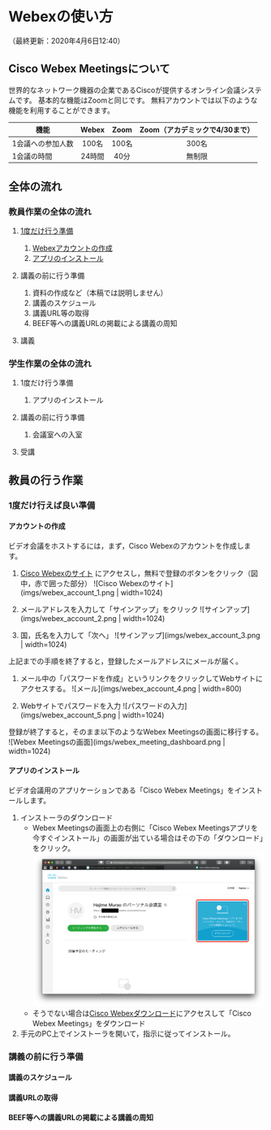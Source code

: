 # Webexの使い方

（最終更新：2020年4月6日12:40）

## Cisco Webex Meetingsについて

世界的なネットワーク機器の企業であるCiscoが提供するオンライン会議システムです。
基本的な機能はZoomと同じです。
無料アカウントでは以下のような機能を利用することができます。

| 機能              | Webex      | Zoom       | Zoom（アカデミックで4/30まで） |
| ----------------- | :--------: | :--------: | :----------------------------: |
| 1会議への参加人数 | 100名      | 100名      | 300名                          |
| 1会議の時間       | 24時間     | 40分       | 無制限                         |

## 全体の流れ

### 教員作業の全体の流れ

1. [1度だけ行う準備](#prepare_once)
    1. [Webexアカウントの作成](#make_new_account)
    1. [アプリのインストール](#app_install)

1. 講義の前に行う準備
    1. 資料の作成など（本稿では説明しません）
    1. 講義のスケジュール
    1. 講義URL等の取得
    1. BEEF等への講義URLの掲載による講義の周知

1. 講義

### 学生作業の全体の流れ

1. 1度だけ行う準備
    1. アプリのインストール

1. 講義の前に行う準備
   1. 会議室への入室

1. 受講

## 教員の行う作業

<h3 id="prepare_once">1度だけ行えば良い準備</h3>

<h4 id="make_new_account">アカウントの作成</h4>

ビデオ会議をホストするには，まず，Cisco Webexのアカウントを作成します。

1. [Cisco Webexのサイト](https://www.webex.com/ja/) にアクセスし，無料で登録のボタンをクリック（図中，赤で囲った部分）
![Cisco Webexのサイト](imgs/webex_account_1.png | width=1024)

1. メールアドレスを入力して「サインアップ」をクリック
![サインアップ](imgs/webex_account_2.png | width=1024)

1. 国，氏名を入力して「次へ」
![サインアップ](imgs/webex_account_3.png | width=1024)

上記までの手順を終了すると，登録したメールアドレスにメールが届く。

1. メール中の「パスワードを作成」というリンクをクリックしてWebサイトにアクセスする。
![メール](imgs/webex_account_4.png | width=800)

1. Webサイトでパスワードを入力
![パスワードの入力](imgs/webex_account_5.png | width=1024)

登録が終了すると，そのまま以下のようなWebex Meetingsの画面に移行する。
![Webex Meetingsの画面](imgs/webex_meeting_dashboard.png | width=1024)

<h4 id="app_install">アプリのインストール</h4>

ビデオ会議用のアプリケーションである「Cisco Webex Meetings」をインストールします。

1. インストーラのダウンロード
    - Webex Meetingsの画面上の右側に「Cisco Webex Meetingsアプリを今すぐインストール」の画面が出ている場合はその下の「ダウンロード」をクリック。
    ![Webex Meetingsからのダウンロード](imgs/webex_meeting_dl_1.png)
    - そうでない場合は[Cisco Webexダウンロード](https://www.webex.com_ja/downloads.html)にアクセスして「Cisco Webex Meetings」をダウンロード
1. 手元のPC上でインストーラを開いて，指示に従ってインストール。


### 講義の前に行う準備

#### 講義のスケジュール

#### 講義URLの取得

#### BEEF等への講義URLの掲載による講義の周知

